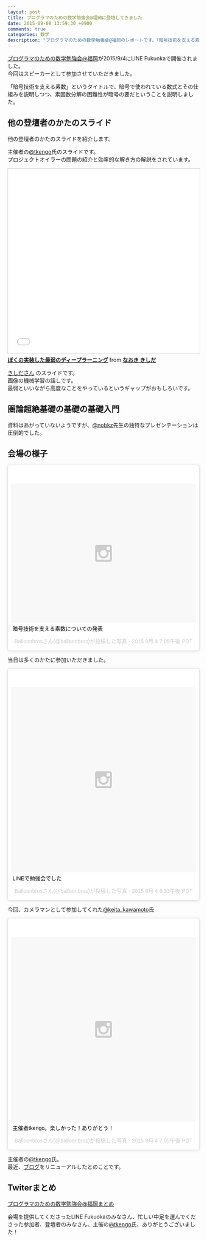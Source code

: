 ```yaml
---
layout: post
title: プログラマのための数学勉強会@福岡に登壇してきました
date: 2015-09-08 13:59:30 +0900
comments: true
categories: 数学
description: "プログラマのための数学勉強会@福岡のレポートです。「暗号技術を支える素数」というタイトルで、暗号で使われている数式とその仕組みを説明しつつ、素因数分解の困難性が暗号の要だということを説明しました。"
---
```


[プログラマのための数学勉強会@福岡](http://maths4pg-fuk.connpass.com/event/18609/)が2015/9/4にLINE Fukuokaで開催されました。  
今回はスピーカーとして参加させていただきました。

「暗号技術を支える素数」というタイトルで、暗号で使われている数式とその仕組みを説明しつつ、素因数分解の困難性が暗号の要だということを説明しました。

<script async class="speakerdeck-embed" data-id="7be23082cd194199a6a953ff394b1db4" data-ratio="1.33333333333333" src="//speakerdeck.com/assets/embed.js"></script>


## 他の登壇者のかたのスライド
他の登壇者のかたのスライドを紹介します。

<script async class="speakerdeck-embed" data-id="da59efa178f640c4aa60b95db1bbf2e5" data-ratio="1.33333333333333" src="//speakerdeck.com/assets/embed.js"></script>
主催者の[@tkengo](https://twitter.com/tkengo/)氏のスライドです。  
プロジェクトオイラーの問題の紹介と効率的な解き方の解説をされています。  

<iframe src="//www.slideshare.net/slideshow/embed_code/key/L9nfIoYOZSbQDe" width="595" height="485" frameborder="0" marginwidth="0" marginheight="0" scrolling="no" style="border:1px solid #CCC; border-width:1px; margin-bottom:5px; max-width: 100%;" allowfullscreen> </iframe> <div style="margin-bottom:5px"> <strong> <a href="//www.slideshare.net/nowokay/ss-52481509" title="ぼくの実装した最弱のディープラーニング" target="_blank">ぼくの実装した最弱のディープラーニング</a> </strong> from <strong><a href="//www.slideshare.net/nowokay" target="_blank">なおき きしだ</a></strong> </div>

[きしださん](https://twitter.com/kis) のスライドです。  
画像の機械学習の話しです。  
最弱といいながら高度なことをやっているというギャップがおもしろいです。


## 圏論超絶基礎の基礎の基礎入門
資料はあがっていないようですが、[@nobkz](https://twitter.com/nobkz)先生の独特なプレゼンテーションは圧倒的でした。

## 会場の様子

<blockquote class="instagram-media" data-instgrm-captioned data-instgrm-version="4" style=" background:#FFF; border:0; border-radius:3px; box-shadow:0 0 1px 0 rgba(0,0,0,0.5),0 1px 10px 0 rgba(0,0,0,0.15); margin: 1px; max-width:658px; padding:0; width:99.375%; width:-webkit-calc(100% - 2px); width:calc(100% - 2px);"><div style="padding:8px;"> <div style=" background:#F8F8F8; line-height:0; margin-top:40px; padding:37.5% 0; text-align:center; width:100%;"> <div style=" background:url(data:image/png;base64,iVBORw0KGgoAAAANSUhEUgAAACwAAAAsCAMAAAApWqozAAAAGFBMVEUiIiI9PT0eHh4gIB4hIBkcHBwcHBwcHBydr+JQAAAACHRSTlMABA4YHyQsM5jtaMwAAADfSURBVDjL7ZVBEgMhCAQBAf//42xcNbpAqakcM0ftUmFAAIBE81IqBJdS3lS6zs3bIpB9WED3YYXFPmHRfT8sgyrCP1x8uEUxLMzNWElFOYCV6mHWWwMzdPEKHlhLw7NWJqkHc4uIZphavDzA2JPzUDsBZziNae2S6owH8xPmX8G7zzgKEOPUoYHvGz1TBCxMkd3kwNVbU0gKHkx+iZILf77IofhrY1nYFnB/lQPb79drWOyJVa/DAvg9B/rLB4cC+Nqgdz/TvBbBnr6GBReqn/nRmDgaQEej7WhonozjF+Y2I/fZou/qAAAAAElFTkSuQmCC); display:block; height:44px; margin:0 auto -44px; position:relative; top:-22px; width:44px;"></div></div> <p style=" margin:8px 0 0 0; padding:0 4px;"> <a href="https://instagram.com/p/7O0QBlBRCM/" style=" color:#000; font-family:Arial,sans-serif; font-size:14px; font-style:normal; font-weight:normal; line-height:17px; text-decoration:none; word-wrap:break-word;" target="_top">暗号技術を支える素数についての発表</a></p> <p style=" color:#c9c8cd; font-family:Arial,sans-serif; font-size:14px; line-height:17px; margin-bottom:0; margin-top:8px; overflow:hidden; padding:8px 0 7px; text-align:center; text-overflow:ellipsis; white-space:nowrap;">Balloonbrosさん(@balloonbros)が投稿した写真 - <time style=" font-family:Arial,sans-serif; font-size:14px; line-height:17px;" datetime="2015-09-05T02:05:13+00:00">2015 9月 4 7:05午後 PDT</time></p></div></blockquote>
<script async defer src="//platform.instagram.com/en_US/embeds.js"></script>

当日は多くのかたに参加いただきました。

<blockquote class="instagram-media" data-instgrm-captioned data-instgrm-version="4" style=" background:#FFF; border:0; border-radius:3px; box-shadow:0 0 1px 0 rgba(0,0,0,0.5),0 1px 10px 0 rgba(0,0,0,0.15); margin: 1px; max-width:658px; padding:0; width:99.375%; width:-webkit-calc(100% - 2px); width:calc(100% - 2px);"><div style="padding:8px;"> <div style=" background:#F8F8F8; line-height:0; margin-top:40px; padding:50.0% 0; text-align:center; width:100%;"> <div style=" background:url(data:image/png;base64,iVBORw0KGgoAAAANSUhEUgAAACwAAAAsCAMAAAApWqozAAAAGFBMVEUiIiI9PT0eHh4gIB4hIBkcHBwcHBwcHBydr+JQAAAACHRSTlMABA4YHyQsM5jtaMwAAADfSURBVDjL7ZVBEgMhCAQBAf//42xcNbpAqakcM0ftUmFAAIBE81IqBJdS3lS6zs3bIpB9WED3YYXFPmHRfT8sgyrCP1x8uEUxLMzNWElFOYCV6mHWWwMzdPEKHlhLw7NWJqkHc4uIZphavDzA2JPzUDsBZziNae2S6owH8xPmX8G7zzgKEOPUoYHvGz1TBCxMkd3kwNVbU0gKHkx+iZILf77IofhrY1nYFnB/lQPb79drWOyJVa/DAvg9B/rLB4cC+Nqgdz/TvBbBnr6GBReqn/nRmDgaQEej7WhonozjF+Y2I/fZou/qAAAAAElFTkSuQmCC); display:block; height:44px; margin:0 auto -44px; position:relative; top:-22px; width:44px;"></div></div> <p style=" margin:8px 0 0 0; padding:0 4px;"> <a href="https://instagram.com/p/7OwlBthRMJ/" style=" color:#000; font-family:Arial,sans-serif; font-size:14px; font-style:normal; font-weight:normal; line-height:17px; text-decoration:none; word-wrap:break-word;" target="_top">LINEで勉強会でした</a></p> <p style=" color:#c9c8cd; font-family:Arial,sans-serif; font-size:14px; line-height:17px; margin-bottom:0; margin-top:8px; overflow:hidden; padding:8px 0 7px; text-align:center; text-overflow:ellipsis; white-space:nowrap;">Balloonbrosさん(@balloonbros)が投稿した写真 - <time style=" font-family:Arial,sans-serif; font-size:14px; line-height:17px;" datetime="2015-09-05T01:33:08+00:00">2015 9月 4 6:33午後 PDT</time></p></div></blockquote>
<script async defer src="//platform.instagram.com/en_US/embeds.js"></script>

今回、カメラマンとして参加してくれた[@keita_kawamoto](https://twitter.com/keita_kawamoto)氏

<blockquote class="instagram-media" data-instgrm-captioned data-instgrm-version="4" style=" background:#FFF; border:0; border-radius:3px; box-shadow:0 0 1px 0 rgba(0,0,0,0.5),0 1px 10px 0 rgba(0,0,0,0.15); margin: 1px; max-width:658px; padding:0; width:99.375%; width:-webkit-calc(100% - 2px); width:calc(100% - 2px);"><div style="padding:8px;"> <div style=" background:#F8F8F8; line-height:0; margin-top:40px; padding:50.0% 0; text-align:center; width:100%;"> <div style=" background:url(data:image/png;base64,iVBORw0KGgoAAAANSUhEUgAAACwAAAAsCAMAAAApWqozAAAAGFBMVEUiIiI9PT0eHh4gIB4hIBkcHBwcHBwcHBydr+JQAAAACHRSTlMABA4YHyQsM5jtaMwAAADfSURBVDjL7ZVBEgMhCAQBAf//42xcNbpAqakcM0ftUmFAAIBE81IqBJdS3lS6zs3bIpB9WED3YYXFPmHRfT8sgyrCP1x8uEUxLMzNWElFOYCV6mHWWwMzdPEKHlhLw7NWJqkHc4uIZphavDzA2JPzUDsBZziNae2S6owH8xPmX8G7zzgKEOPUoYHvGz1TBCxMkd3kwNVbU0gKHkx+iZILf77IofhrY1nYFnB/lQPb79drWOyJVa/DAvg9B/rLB4cC+Nqgdz/TvBbBnr6GBReqn/nRmDgaQEej7WhonozjF+Y2I/fZou/qAAAAAElFTkSuQmCC); display:block; height:44px; margin:0 auto -44px; position:relative; top:-22px; width:44px;"></div></div> <p style=" margin:8px 0 0 0; padding:0 4px;"> <a href="https://instagram.com/p/7O0VaohRCW/" style=" color:#000; font-family:Arial,sans-serif; font-size:14px; font-style:normal; font-weight:normal; line-height:17px; text-decoration:none; word-wrap:break-word;" target="_top">主催者tkengo。楽しかった！ありがとう！</a></p> <p style=" color:#c9c8cd; font-family:Arial,sans-serif; font-size:14px; line-height:17px; margin-bottom:0; margin-top:8px; overflow:hidden; padding:8px 0 7px; text-align:center; text-overflow:ellipsis; white-space:nowrap;">Balloonbrosさん(@balloonbros)が投稿した写真 - <time style=" font-family:Arial,sans-serif; font-size:14px; line-height:17px;" datetime="2015-09-05T02:05:57+00:00">2015 9月 4 7:05午後 PDT</time></p></div></blockquote>
<script async defer src="//platform.instagram.com/en_US/embeds.js"></script>

主催者の[@tkengo](https://twitter.com/tkengo/)氏。  
最近、[ブログ](http://tkengo.github.io/)をリニューアルしたとのことです。

## Twiterまとめ
[プログラマのための数学勉強会@福岡まとめ](http://togetter.com/li/870605)

会場を提供してくださったLINE Fukuokaのみなさん、忙しい中足を運んでくださった参加者、登壇者のみなさん、主催の[@tkengo](https://twitter.com/tkengo/)氏、ありがとうございました！

